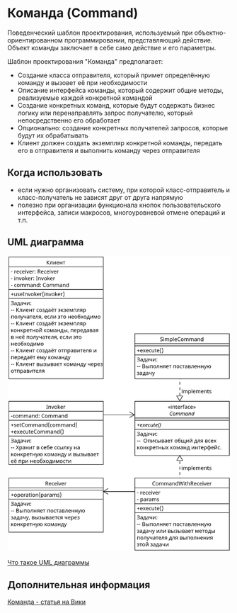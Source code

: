 # Команда (Command)

Поведенческий шаблон проектирования, используемый при объектно-ориентированном
программировании, представляющий действие.
Объект команды заключает в себе само действие и его параметры.

Шаблон проектирования "Команда" предполагает:

- Создание класса отправителя, который примет определённую команду и
  вызовет её при необходимости
- Описание интерфейса команды, который содержит общие методы, реализуемые
  каждой конкретной командой
- Создание конкретных команд, которые будут содержать бизнес логику или
  перенаправлять запрос получателю, который непосредственно его
  обработает
- Опционально: создание конкретных получателей запросов, которые будут
  их обрабатывать
- Клиент должен создать экземпляр конкретной команды, передать его в
  отправителя и выполнить команду через отправителя

## Когда использовать

- если нужно организовать систему, при которой класс-отправитель и
  класс-получатель не зависят друг от друга напрямую
- полезно при организации функционала кнопок пользовательского интерфейса,
  записи макросов, многоуровневой отмене операций и т.п.

## UML диаграмма

![UML диаграмма команды](https://github.com/evgenylyozin/patterns/blob/c6f3da8e5fb97cc77b07ede0fecfa09194e1f0b3/docs/oop-patterns/uml-diagrams/command.png)

[Что такое UML диаграммы](https://github.com/evgenylyozin/patterns/blob/6bd4dee6b7186d8703f4f3d8f852e72d185ae545/docs/diagram.md)

## Дополнительная информация

[Команда - статья на Вики](<https://ru.wikipedia.org/wiki/%D0%9A%D0%BE%D0%BC%D0%B0%D0%BD%D0%B4%D0%B0_(%D1%88%D0%B0%D0%B1%D0%BB%D0%BE%D0%BD_%D0%BF%D1%80%D0%BE%D0%B5%D0%BA%D1%82%D0%B8%D1%80%D0%BE%D0%B2%D0%B0%D0%BD%D0%B8%D1%8F)>)
